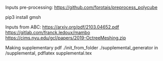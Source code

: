 


Inputs pre-processing: https://github.com/fprotais/preprocess_polycube

pip3 install gmsh

Inputs from ABC: https://arxiv.org/pdf/2103.04652.pdf
https://gitlab.com/franck.ledoux/mambo
https://cims.nyu.edu/gcl/papers/2019-OctreeMeshing.zip

Making supplementary pdf
./init_from_folder
./supplemental_generator
in /supplemental, pdflatex supplemental.tex